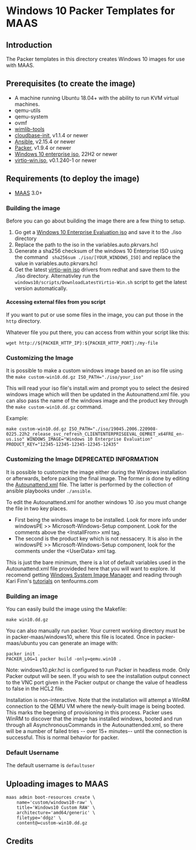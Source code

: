 # Windows 10 Packer Templates for MAAS

## Introduction

The Packer templates in this directory creates Windows 10 images for use with MAAS.

## Prerequisites (to create the image)

* A machine running Ubuntu 18.04+ with the ability to run KVM virtual machines.
* qemu-utils
* qemu-system
* ovmf
* [wimlib-tools](https://wimlib.net/)
* [cloudbase-init](https://cloudbase.it/cloudbase-init/#download), v1.1.4 or newer
* [Ansible](https://docs.ansible.com/ansible/latest/installation_guide/index.html), v2.15.4 or newer
* [Packer](https://www.packer.io/intro/getting-started/install.html), v1.9.4 or newer
* [Windows 10 enterprise iso](https://www.microsoft.com/en-us/evalcenter/evaluate-windows-10-enterprise), 22H2 or newer
* [virtio-win.iso](https://fedorapeople.org/groups/virt/virtio-win/direct-downloads/archive-virtio/?C=M;O=D), v0.1.240-1 or newer

## Requirements (to deploy the image)

* [MAAS](https://maas.io) 3.0+

### Building the image

Before you can go about building the image there are a few thing to setup.
1. Go get a [Windows 10 Enterprise Evaluation iso](https://www.microsoft.com/en-us/evalcenter/evaluate-windows-10-enterprise) and save it to the ./iso directory
2. Replace the path to the iso in the variables.auto.pkrvars.hcl
3. Generate a sha256 checksum of the windows 10 Enterprise ISO using the command ` sha256sum ./iso/[YOUR_WINDOWS_ISO]` and replace the value in variables.auto.pkrvars.hcl
4. Get the latest [virtio-win iso](https://fedorapeople.org/groups/virt/virtio-win/direct-downloads/archive-virtio/?C=M;O=D) drivers from redhat and save them to the ./iso directory. Alternativley run the `windows10/scripts/DownloadLatestVirtio-Win.sh` script to get the latest version automatically.


#### Accessing external files from you script

If you want to put or use some files in the image, you can put those in the `http` directory.

Whatever file you put there, you can access from within your script like this:

```shell
wget http://${PACKER_HTTP_IP}:${PACKER_HTTP_PORT}:/my-file
```

### Customizing the Image

It is possible to make a custom windows image based on an iso file using the `make custom-win10.dd.gz ISO_PATH="./iso/your_iso"`

This will read your iso file's install.wim and prompt you to select the desired windows image which will then be updated in the Autounattend.xml file.
you can also pass the name of the windows image and the product key through the `make custom-win10.dd.gz` command.

Example:

`make custom-win10.dd.gz ISO_PATH="./iso/19045.2006.220908-0225.22h2_release_svc_refresh_CLIENTENTERPRISEEVAL_OEMRET_x64FRE_en-us.iso" WINDOWS_IMAGE="Windows 10 Enterprise Evaluation" PRODUCT_KEY="12345-12345-12345-12345-12435"`

### Customizing the Image DEPRECATED INFORMATION

It is possible to customize the image either during the Windows installation or afterwards, before packing the final image. The former is done by editing the [Autounattend.xml](https://learn.microsoft.com/en-us/windows-hardware/manufacture/desktop/update-windows-settings-and-scripts-create-your-own-answer-file-sxs?view=windows-10) file.
The latter is performed by the collection of ansible playbooks under `./ansible`.

To edit the Autounattend.xml for another windows 10 .iso you must change the file in two key places. 
- First being the windows image to be installed. Look for more info under windowsPE >> Microsoft-Windows-Setup component. Look for the comments above the \<InstallFrom\> xml tag. 
- The second is the product key which is not nessacery. It is also in the windowsPE >> Microsoft-Windows-Setup component, look for the comments under the \<UserData\> xml tag.

This is just the bare minimum, there is a lot of default variables used in the Autounattend.xml file provideded here that you will want to explore. Id recomend getting [Windows System Image Manager](https://learn.microsoft.com/en-us/windows-hardware/customize/desktop/wsim/windows-system-image-manager-technical-reference) and reading through Kari Finn's [tutorials](https://www.tenforums.com/tutorials/96683-create-media-automated-unattended-install-windows-10-a.html) on tenfourms.com

### Building an image

You can easily build the image using the Makefile:

```shell
make win10.dd.gz
```

You can also manually run packer. Your current working directory must
be in packer-maas/windows10, where this file is located. Once in
packer-maas/ubuntu you can generate an image with:

```shell
packer init .
PACKER_LOG=1 packer build -only=qemu.win10 .
```

Note: windows10.pkr.hcl is configured to run Packer in headless mode. Only Packer output will be seen. If you wish to see the installation output connect to the VNC port given in the Packer output or change the value of headless to false in the HCL2 file.

Installation is non-interactive.  Note that the installation will attempt a WinRM connection to the QEMU VM where the newly-built image is being booted.  This marks the begening of provisioning in this process.  Packer uses WinRM to discover that the image has installed windows, booted and run through all AsynchronousCommands in the Autounattended.xml, so there will be a number of failed tries -- over 15+ minutes-- until the connection is successful.  This is normal behavior for packer.

### Default Username

The default username is ```defaultuser```

## Uploading images to MAAS

```shell
maas admin boot-resources create \
    name='custom/windows10-raw' \
    title='Windows10 Custom RAW' \
    architecture='amd64/generic' \
    filetype='ddgz' \
    content@=custom-win10.dd.gz
```

## Credits